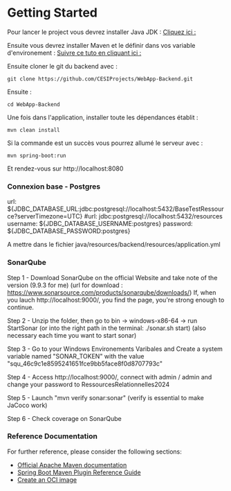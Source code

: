 # Getting Started

Pour lancer le project vous devrez installer Java JDK :
[Cliquez ici :](https://www.oracle.com/java/technologies/downloads/#jdk21-windows)

Ensuite vous devrez installer Maven et le définir dans vos variable d'environement :
[Suivre ce tuto en cliquant ici :](https://phoenixnap.com/kb/install-maven-windows)

Ensuite cloner le git du backend avec : 

```git clone https://github.com/CESIProjects/WebApp-Backend.git```

Ensuite :

```cd WebApp-Backend```

Une fois dans l'application, installer toute les dépendances établit : 

```mvn clean install```

Si la commande est un succès vous pourrez allumé le serveur avec :

```mvn spring-boot:run```

Et rendez-vous sur http://localhost:8080

### Connexion base - Postgres
url: ${JDBC_DATABASE_URL:jdbc:postgresql://localhost:5432/BaseTestRessource?serverTimezone=UTC}
    #url: jdbc:postgresql://localhost:5432/resources
    username: ${JDBC_DATABASE_USERNAME:postgres}
    password: ${JDBC_DATABASE_PASSWORD:postgres}

A mettre dans le fichier java/resources/backend/resources/application.yml

### SonarQube
Step 1 - Download SonarQube on the official Website and take note of the version (9.9.3 for me) (url for download : https://www.sonarsource.com/products/sonarqube/downloads/) If, when you lauch http://localhost:9000/, you find the page, you're strong enough to continue.

Step 2 - Unzip the folder, then go to bin -> windows-x86-64 -> run StartSonar (or into the right path in the terminal: ./sonar.sh start) (also necessary each time you want to start sonar)

Step 3 - Go to your Windows Environements Varibales and Create a system variable named "SONAR_TOKEN" with the value "squ_46c9c1e8595241651fce9bb5face8f0d8707793c"

Step 4 - Access http://localhost:9000/, connect with admin / admin and change your password to RessourcesRelationnelles2024

Step 5 - Launch "mvn verify sonar:sonar" (verify is essential to make JaCoco work)

Step 6 - Check coverage on SonarQube

### Reference Documentation
For further reference, please consider the following sections:

* [Official Apache Maven documentation](https://maven.apache.org/guides/index.html)
* [Spring Boot Maven Plugin Reference Guide](https://docs.spring.io/spring-boot/docs/3.1.5/maven-plugin/reference/html/)
* [Create an OCI image](https://docs.spring.io/spring-boot/docs/3.1.5/maven-plugin/reference/html/#build-image)
